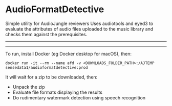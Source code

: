 # AudioFormatDetective
Simple utility for AudioJungle reviewers
Uses audiotools and eyed3 to evaluate the attributes of audio files uploaded to the music library and checks them against the prerequisites. 

---

---

To run, install Docker (eg Docker desktop for macOS), then:

` docker run -it --rm --name afd -v <DOWNLOADS_FOLDER_PATH>:/AJTEMP sensedata1/audioformatdetective:prod `


It will wait for a zip to be downloaded, then:

- Unpack the zip
- Evaluate file formats displaying the results
- Do rudimentary watermark detection using speech recognition


